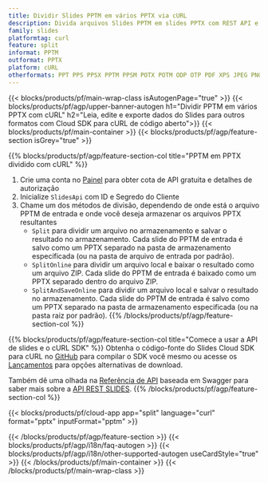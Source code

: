 ```yaml
---
title: Dividir Slides PPTM em vários PPTX via cURL
description: Divida arquivos Slides PPTM em slides PPTX com REST API e Open Source cURL SDK
family: slides
platformtag: curl
feature: split
informat: PPTM
outformat: PPTX
platform: cURL
otherformats: PPT PPS PPSX PPTM PPSM POTX POTM ODP OTP PDF XPS JPEG PNG BMP TIFF SVG HTML5 MD GIF XAML
---
```


{{< blocks/products/pf/main-wrap-class isAutogenPage="true" >}}
{{< blocks/products/pf/agp/upper-banner-autogen h1="Dividir PPTM em vários PPTX com cURL" h2="Leia, edite e exporte dados do Slides para outros formatos com Cloud SDK para cURL de código aberto">}}
{{< blocks/products/pf/main-container >}}
{{< blocks/products/pf/agp/feature-section isGrey="true" >}}

{{% blocks/products/pf/agp/feature-section-col title="PPTM em PPTX dividido com cURL" %}}
1. Crie uma conta no <a href="https://dashboard.aspose.cloud/">Painel</a> para obter cota de API gratuita e detalhes de autorização
1. Inicialize ```SlidesApi``` com ID e Segredo do Cliente
1. Chame um dos métodos de divisão, dependendo de onde está o arquivo PPTM de entrada e onde você deseja armazenar os arquivos PPTX resultantes
    - ```Split``` para dividir um arquivo no armazenamento e salvar o resultado no armazenamento. Cada slide do PPTM de entrada é salvo como um PPTX separado na pasta de armazenamento especificada (ou na pasta de arquivo de entrada por padrão).
    - ```SplitOnline``` para dividir um arquivo local e baixar o resultado como um arquivo ZIP. Cada slide do PPTM de entrada é baixado como um PPTX separado dentro do arquivo ZIP.
    - ```SplitAndSaveOnline``` para dividir um arquivo local e salvar o resultado no armazenamento. Cada slide do PPTM de entrada é salvo como um PPTX separado na pasta de armazenamento especificada (ou na pasta raiz por padrão).
{{% /blocks/products/pf/agp/feature-section-col %}}

{{% blocks/products/pf/agp/feature-section-col title="Comece a usar a API de slides e o cURL SDK" %}}
Obtenha o código-fonte do Slides Cloud SDK para cURL no [GitHub](https://github.com/aspose-slides-cloud/aspose-slides-cloud-curl) para compilar o SDK você mesmo ou acesse os [Lançamentos](https://releases.aspose.cloud/) para opções alternativas de download.

Também dê uma olhada na [Referência de API](https://apireference.aspose.cloud/slides/) baseada em Swagger para saber mais sobre a [API REST SLIDES](https://products.aspose.cloud/slides/curl/).
{{% /blocks/products/pf/agp/feature-section-col %}}

{{< blocks/products/pf/cloud-app app="split" language="curl" format="pptx" inputFormat="pptm" >}}

{{< /blocks/products/pf/agp/feature-section >}}
{{< blocks/products/pf/agp/i18n/faq-autogen >}}
{{< blocks/products/pf/agp/i18n/other-supported-autogen useCardStyle="true" >}}
{{< /blocks/products/pf/main-container >}}
{{< /blocks/products/pf/main-wrap-class >}}